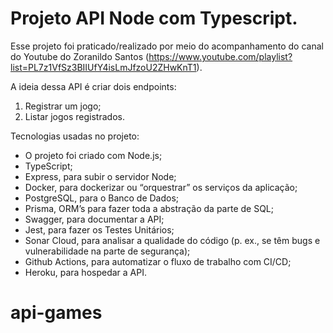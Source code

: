 # Projeto API Node com Typescript.

Esse projeto foi praticado/realizado por meio do acompanhamento do canal do Youtube do Zoranildo Santos 
(https://www.youtube.com/playlist?list=PL7z1VfSz3BIIUfY4isLmJfzoU2ZHwKnT1).

A ideia dessa API é criar dois endpoints:
1) Registrar um jogo;
2) Listar jogos registrados.

Tecnologias usadas no projeto:
- O projeto foi criado com Node.js;
- TypeScript;
- Express, para subir o servidor Node;
- Docker, para dockerizar ou “orquestrar” os serviços da aplicação;
- PostgreSQL, para o Banco de Dados;
- Prisma, ORM’s para fazer toda a abstração da parte de SQL;
- Swagger, para documentar a API;
- Jest, para fazer os Testes Unitários;
- Sonar Cloud, para analisar a qualidade do código (p. ex., se têm bugs e vulnerabilidade na parte de segurança);
- Github Actions, para automatizar o fluxo de trabalho com CI/CD;
- Heroku, para hospedar a API.

# api-games
